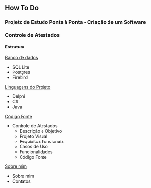 ## How To Do  
### Projeto de Estudo Ponta à Ponta - Criação de um Software  
### Controle de Atestados  

#### Estrutura  

[Banco de dados](database/database.md)  
* SQL Lite  
* Postgres  
* Firebird  

[Linguagens do Projeto](project_languages/project_languages.md)  
* Delphi  
* C#  
* Java  

[Código Fonte](project_code/project_code.md)  
- Controle de Atestados  
  * Descrição e Objetivo  
  * Projeto Visual  
  * Requisitos Funcionais  
  * Casos de Uso  
  * Funcionalidades  
  * Código Fonte  

[Sobre mim](about/about.md)  
* Sobre mim  
* Contatos  
